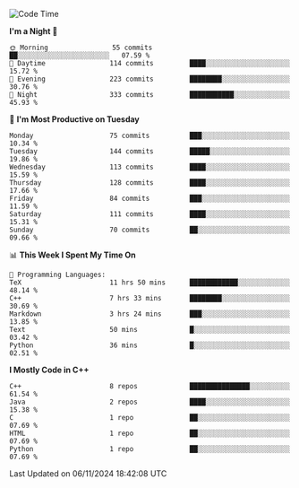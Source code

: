 <!--START_SECTION:waka-->
![Code Time](http://img.shields.io/badge/Code%20Time-164%20hrs%2013%20mins-blue)

**I'm a Night 🦉** 

```text
🌞 Morning                55 commits          ██░░░░░░░░░░░░░░░░░░░░░░░   07.59 % 
🌆 Daytime                114 commits         ████░░░░░░░░░░░░░░░░░░░░░   15.72 % 
🌃 Evening                223 commits         ████████░░░░░░░░░░░░░░░░░   30.76 % 
🌙 Night                  333 commits         ███████████░░░░░░░░░░░░░░   45.93 % 
```
📅 **I'm Most Productive on Tuesday** 

```text
Monday                   75 commits          ███░░░░░░░░░░░░░░░░░░░░░░   10.34 % 
Tuesday                  144 commits         █████░░░░░░░░░░░░░░░░░░░░   19.86 % 
Wednesday                113 commits         ████░░░░░░░░░░░░░░░░░░░░░   15.59 % 
Thursday                 128 commits         ████░░░░░░░░░░░░░░░░░░░░░   17.66 % 
Friday                   84 commits          ███░░░░░░░░░░░░░░░░░░░░░░   11.59 % 
Saturday                 111 commits         ████░░░░░░░░░░░░░░░░░░░░░   15.31 % 
Sunday                   70 commits          ██░░░░░░░░░░░░░░░░░░░░░░░   09.66 % 
```


📊 **This Week I Spent My Time On** 

```text
💬 Programming Languages: 
TeX                      11 hrs 50 mins      ████████████░░░░░░░░░░░░░   48.14 % 
C++                      7 hrs 33 mins       ████████░░░░░░░░░░░░░░░░░   30.69 % 
Markdown                 3 hrs 24 mins       ███░░░░░░░░░░░░░░░░░░░░░░   13.85 % 
Text                     50 mins             █░░░░░░░░░░░░░░░░░░░░░░░░   03.42 % 
Python                   36 mins             █░░░░░░░░░░░░░░░░░░░░░░░░   02.51 % 
```

**I Mostly Code in C++** 

```text
C++                      8 repos             ███████████████░░░░░░░░░░   61.54 % 
Java                     2 repos             ████░░░░░░░░░░░░░░░░░░░░░   15.38 % 
C                        1 repo              ██░░░░░░░░░░░░░░░░░░░░░░░   07.69 % 
HTML                     1 repo              ██░░░░░░░░░░░░░░░░░░░░░░░   07.69 % 
Python                   1 repo              ██░░░░░░░░░░░░░░░░░░░░░░░   07.69 % 
```




 Last Updated on 06/11/2024 18:42:08 UTC
<!--END_SECTION:waka-->
